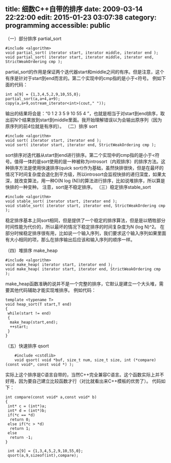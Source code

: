 title: 细数C++自带的排序
date: 2009-03-14 22:22:00
edit: 2015-01-23 03:07:38
category: programming
accessible: public
---

（一）部分排序 partial_sort

```
#include <algorithm>
void partial_sort( iterator start, iterator middle, iterator end );
void partial_sort( iterator start, iterator middle, iterator end, StrictWeakOrdering cmp );
```
 partial_sort的作用是保证两个迭代器start和middle之间的有序。但是注意，这个有序是针对于start到end而言的。第二个实现中的cmp指的是小于<符号。
 例如下面的代码：
```
int a[9] = {1,3,4,5,2,9,10,55,0};
partial_sort(a,a+4,a+9);
copy(a,a+9,ostream_iterator<int>(cout," "));
```
 输出的结果将会是：“0 1 2 3 5 9 10 55 4 ”，也就是相当于对start到end排序，取出前N个结果放到start到middle里面。我开始理解错误以为会输出原序列（因为原序列的前4位就是有序的）。
（二）排序 sort
```
#include <algorithm>
void sort( iterator start, iterator end );
void sort( iterator start, iterator end, StrictWeakOrdering cmp );
```
 sort排序对迭代器从start到end进行排序。第二个实现中的cmp指的是小于<符号。值得一体的是sort使用的是一种被称为introsort（内观排序）的排序方法。这种排序方法是使用快速排序(quick sort)作为基础，虽然快排很快，但是在最坏的情况下时间复杂度会退化到平方级，所以introsort会监视快排的递归深度，如果太深，就改变算法，用一种O(N log (N))的算法进行排序，比如说堆排序，所以算是快排的一种变种。
 注意，sort是不稳定排序。
（三）稳定排序stable_sort
```
#include <algorithm>
void stable_sort( iterator start, iterator end );
void stable_sort( iterator start, iterator end, StrictWeakOrdering cmp );
```
 稳定排序基本上同sort相同，但是提供了一个稳定的排序算法，但是是以牺牲部分时间性能为代价的，所以最坏的情况下稳定排序的时间复杂度为N (log N)^2。
 在部分时候稳定排序很有用，比如说一个输入序列，我们要求这个输入序列如果里面有大小相同的项，那么在排序输出后应该和输入序列的顺序一样。

（四）堆排序 make_heap
```
#include <algorithm>
void make_heap( iterator start, iterator end );
void make_heap( iterator start, iterator end, StrictWeakOrdering cmp );
```
 make_heap函数准确的说并不是一个完整的排序，它默认是建立一个大头堆，需要其他代码辅助才能实现堆排序。
 例如代码：
```
template <typename T>
void heap_sort(T start,T end)
{
 while(start != end)
 {
  make_heap(start,end);
  ++start;
 }
}
```
（五）快速排序 qsort
```
    #include <cstdlib>
    void qsort( void *buf, size_t num, size_t size, int (*compare)(const void*, const void *) );
```
 实际上这个排序是C语言自带的，当然C++完全兼容C语言。这个函数实际上并不好用，因为要自己建立比较函数才行（对比就看出来C++模板的优势了）。
 代码如下：
```
int compare(const void* a,const void* b)
{
 int* c = (int*)a;
 int* d = (int*)b;
 if(*c == *d)
  return 0;
 else if(*c > *d)
  return 1;
 else
  return -1;
}

 int a[9] = {1,3,4,5,2,9,10,55,0};
 qsort(a,9,sizeof(int),compare);
```